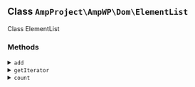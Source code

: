 ## Class `AmpProject\AmpWP\Dom\ElementList`

Class ElementList

### Methods
<details>
<summary><code>add</code></summary>

```php
public add( DOMElement $element, DOMElement $caption = null )
```

Adds an element to the list, possibly with a caption.


</details>
<details>
<summary><code>getIterator</code></summary>

```php
public getIterator()
```

Gets an iterator with the elements.

This together with the IteratorAggregate turns the object into a &quot;Traversable&quot;, so you can just foreach over it and receive its elements in the correct type.


</details>
<details>
<summary><code>count</code></summary>

```php
public count()
```

Gets the count of the elements.


</details>
